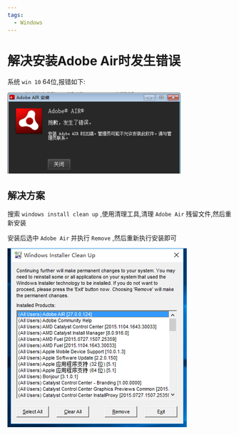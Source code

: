 ```yaml
---
tags:
  - Windows
---
```

# 解决安装Adobe Air时发生错误
系统 `win 10` 64位,报错如下:

![Adobe Air错误](/Images/Windows/解决安装AdobeAir时发生错误/error.png "Adobe Air错误")

## 解决方案
搜索 `windows install clean up` ,使用清理工具,清理 `Adobe Air` 残留文件,然后重新安装

安装后选中 `Adobe Air` 并执行 `Remove` ,然后重新执行安装即可

![windows install clean up清理](/Images/Windows/解决安装AdobeAir时发生错误/tool.png "windows install clean up清理")